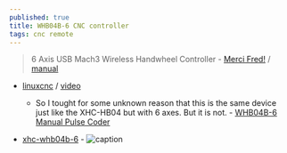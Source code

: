 ```yaml
---
published: true
title: WHB04B-6 CNC controller
tags: cnc remote
---
```

> 6 Axis USB Mach3 Wireless Handwheel Controller - [Merci Fred!](https://www.nvcnc.net/WHB04B-handwheel.html) / [manual](https://www.manualslib.com/download/3088113/Xhc-Whb04b-6.html)

- [linuxcnc](https://linuxcnc.org/docs/2.8/html/man/man1/xhc-whb04b-6.1.html) / [video](https://www.youtube.com/watch?v=2eGAj-_dNoA)
	-  So I tought for some unknown reason that this is the same device just like the XHC-HB04 but with 6 axes. But it is not. - [	WHB04B-6 Manual Pulse Coder ](https://forum.linuxcnc.org/10-advanced-configuration/32516-whb04b-6-manual-pulse-coder)

- [xhc-whb04b-6](https://github.com/rubienr/machinekit/blob/feature-xhc-whb04b-6/src/hal/user_comps/xhc-whb04b-6/README.md) - 
![caption](https://www.nvcnc.net/wp-content/uploads/2021/06/whb04b.jpg)
